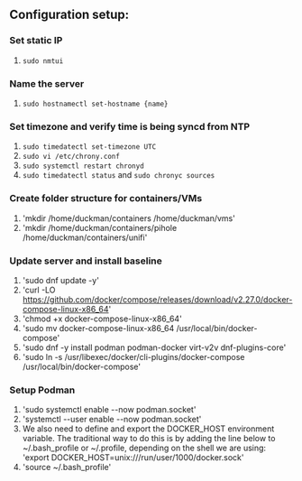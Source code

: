 ## Configuration setup:

### Set static IP
1. `sudo nmtui`

### Name the server
1. `sudo hostnamectl set-hostname {name}`

### Set timezone and verify time is being syncd from NTP 
1. `sudo timedatectl set-timezone UTC`
2. `sudo vi /etc/chrony.conf`
3. `sudo systemctl restart chronyd`
4. `sudo timedatectl status` and `sudo chronyc sources`

### Create folder structure for containers/VMs
1. 'mkdir /home/duckman/containers /home/duckman/vms'
2. 'mkdir /home/duckman/containers/pihole /home/duckman/containers/unifi'

### Update server and install baseline
1. 'sudo dnf update -y'
2. 'curl -LO https://github.com/docker/compose/releases/download/v2.27.0/docker-compose-linux-x86_64'
3. 'chmod +x docker-compose-linux-x86_64'
4. 'sudo mv docker-compose-linux-x86_64 /usr/local/bin/docker-compose'
5. 'sudo dnf -y install podman podman-docker virt-v2v dnf-plugins-core'
6. 'sudo ln -s /usr/libexec/docker/cli-plugins/docker-compose /usr/local/bin/docker-compose'

### Setup Podman
1. 'sudo systemctl enable --now podman.socket'
2. 'systemctl --user enable --now podman.socket'
3. We also need to define and export the DOCKER_HOST environment variable. The traditional way to do this is by adding the line below to ~/.bash_profile or ~/.profile, depending on the shell we are using:
'export DOCKER_HOST=unix:///run/user/1000/docker.sock'
4. 'source ~/.bash_profile'
